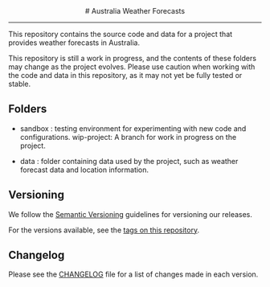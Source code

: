 <center> 
# Australia Weather Forecasts
</center>

---


This repository contains the source code and data for a project that provides weather forecasts in Australia.

This repository is still a work in progress, and the contents of these folders may change as the project evolves. Please use caution when working with the code and data in this repository, as it may not yet be fully tested or stable.

## Folders

* sandbox : testing environment for experimenting with new code and configurations.
wip-project: A branch for work in progress on the project.

* data :  folder containing data used by the project, such as weather forecast data and location information.


## Versioning

We follow the [Semantic Versioning](https://semver.org/) guidelines for versioning our releases.

For the versions available, see the [tags on this repository](https://github.com/WeatherForecasterTeam/australia_weather_forecasts/tags).

## Changelog

Please see the [CHANGELOG](CHANGELOG.md) file for a list of changes made in each version.
